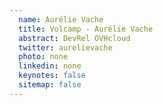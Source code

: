 ```yaml
---
  name: Aurélie Vache
  title: Volcamp - Aurélie Vache
  abstract: DevRel OVHcloud
  twitter: aurelievache
  photo: none
  linkedin: none
  keynotes: false
  sitemap: false
---
```

